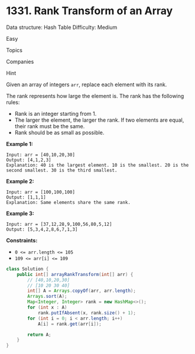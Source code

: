 # 1331. Rank Transform of an Array

Data structure: Hash Table
Difficulty: Medium

Easy

Topics

Companies

Hint

Given an array of integers `arr`, replace each element with its rank.

The rank represents how large the element is. The rank has the following rules:

- Rank is an integer starting from 1.
- The larger the element, the larger the rank. If two elements are equal, their rank must be the same.
- Rank should be as small as possible.

**Example 1:**

```
Input: arr = [40,10,20,30]
Output: [4,1,2,3]
Explanation: 40 is the largest element. 10 is the smallest. 20 is the second smallest. 30 is the third smallest.
```

**Example 2:**

```
Input: arr = [100,100,100]
Output: [1,1,1]
Explanation: Same elements share the same rank.

```

**Example 3:**

```
Input: arr = [37,12,28,9,100,56,80,5,12]
Output: [5,3,4,2,8,6,7,1,3]

```

**Constraints:**

- `0 <= arr.length <= 105`
- `109 <= arr[i] <= 109`

```java
class Solution {
    public int[] arrayRankTransform(int[] arr) {
        // [40,10,20,30]
        // [10 20 30 40]
        int[] A = Arrays.copyOf(arr, arr.length);
        Arrays.sort(A);
        Map<Integer, Integer> rank = new HashMap<>();
        for (int x : A)
            rank.putIfAbsent(x, rank.size() + 1);
        for (int i = 0; i < arr.length; i++)
            A[i] = rank.get(arr[i]);

        return A;
    }
}
```